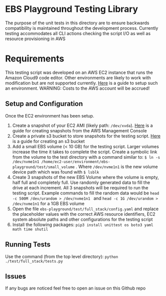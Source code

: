 # EBS Playground Testing Library

The purpose of the unit tests in this directory are to ensure backwards compatibility is maintained throughout the development process. Currently testing accommodates all CLI actions checking the script I/O as well as resource provisioning in AWS


# Requirements

This testing script was developed on an AWS EC2 instance that runs the Amazon Cloud9 code editor. Other environments are likely to work with modification but are not supported currently. [Here](https://docs.aws.amazon.com/cloud9/latest/user-guide/create-environment-main.html) is a guide to setup such an environment. 
WARNING: Costs to the AWS account will be accrued!

## Setup and Configuration
Once the EC2 environment has been setup. 

 1. Create a snapshot of your EC2 AMI (likely path: `/dev/xvda`). [Here](https://docs.aws.amazon.com/AWSEC2/latest/UserGuide/ebs-creating-snapshot.html) is a guide for creating snapshots from the AWS Management Console
 2. Create a private s3 bucket to store snapshots for the testing script. [Here](https://docs.aws.amazon.com/AmazonS3/latest/userguide/create-bucket-overview.html) is a guide for creating an s3 bucket
 3. Add a small EBS volume (< 10 GB) for the testing script. Larger volumes increase the time it takes to complete the script. Create a symbolic link from the volume to the test directory with a command similar to: `$ ln -s /dev/nvme1n1 /home/ec2-user/environment/ebs-playground/test/small_volume` . Where `/dev/nvme1n1` is the new volume device path which was found with `$ lsblk`
 4. Create 3 snapshots of the new EBS Volume where the volume is empty, half full and completely full. Use randomly generated data to fill the drive at each increment. All 3 snapshots will be required to run the testing script. Example commands to fill the random data would be `head -c 500M /dev/urandom > /dev/nvme1n1 ` and `head -c 1G /dev/urandom > /dev/nvme1n1`  for a 1GB EBS volume
 5. Open the file `ebs-playground/test/full_stack/config.yaml` and replace the placeholder values with the correct AWS resource identifiers, EC2 system absolute paths and other configurations for the testing script
 6. Install the following packages: `pip3 install unittest os boto3 yaml math time shutil`

## Running Tests

Use the command (from the top level directory): `python ./test/full_stack/tests.py`

## Issues
If any bugs are noticed feel free to open an issue on this Github repo

